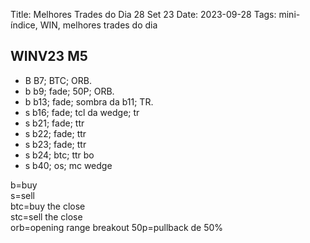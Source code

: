Title: Melhores Trades do Dia 28 Set 23
Date: 2023-09-28
Tags: mini-índice, WIN, melhores trades do dia

## WINV23 M5

* B B7; BTC; ORB.  
* b b9; fade; 50P; ORB.  
* b b13; fade; sombra da b11; TR.  
* s b16; fade; tcl da wedge; tr  
* s b21; fade; ttr  
* s b22; fade; ttr  
* s b23; fade; ttr  
* s b24; btc; ttr bo  
* s b40; os; mc wedge  




b=buy    
s=sell    
btc=buy the close  
stc=sell the close  
orb=opening range breakout
50p=pullback de 50%



